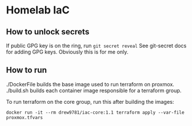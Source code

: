 # Homelab IaC

## How to unlock secrets
If public GPG key is on the ring, run `git secret reveal`
See git-secret docs for adding GPG keys. Obviously this is for me only.

## How to run
./DockerFile builds the base image used to run terraform on proxmox.
./build.sh builds each container image responsible for a terraform group. 

To run terraform on the core group, run this after building the images:
```
docker run -it --rm drew9781/iac-core:1.1 terraform apply --var-file proxmox.tfvars
```
